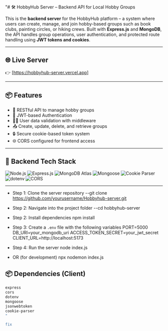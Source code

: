 "# 🛠️ HobbyHub Server – Backend API for Local Hobby Groups

This is the **backend server** for the HobbyHub platform – a system where users can create, manage, and join hobby-based groups such as book clubs, painting circles, or hiking crews. Built with **Express.js** and **MongoDB**, the API handles group operations, user authentication, and protected route handling using **JWT tokens and cookies**.

---

## 🌐 Live Server

👉 [https://hobbyhub-server.vercel.app]

---

## 📦 Features

- 🧾 RESTful API to manage hobby groups
- 🔐 JWT-based Authentication
- 🧑‍💻 User data validation with middleware
- 📤 Create, update, delete, and retrieve groups
- 🔒 Secure cookie-based token system
- 🌐 CORS configured for frontend access

---

## 🧱 Backend Tech Stack

![Node.js](https://img.shields.io/badge/Node.js-339933?style=for-the-badge&logo=nodedotjs&logoColor=white)
![Express.js](https://img.shields.io/badge/Express.js-000000?style=for-the-badge&logo=express&logoColor=white)
![MongoDB Atlas](https://img.shields.io/badge/MongoDB_Atlas-47A248?style=for-the-badge&logo=mongodb&logoColor=white)
![Mongoose](https://img.shields.io/badge/Mongoose-880000?style=for-the-badge&logoColor=white)
![Cookie Parser](https://img.shields.io/badge/Cookie_Parser-ffc107?style=for-the-badge)
![dotenv](https://img.shields.io/badge/dotenv-000000?style=for-the-badge)
![CORS](https://img.shields.io/badge/CORS-4B32C3?style=for-the-badge)


---


- Step 1: Clone the server repository
--git clone https://github.com/yourusername/Hobbyhub-server.git
- Step 2: Navigate into the project folder
--cd hobbyhub-server

- Step 2: Install dependencies
npm install

- Step 3: Create a `.env` file with the following variables
PORT=5000
DB_URI=your_mongodb_uri
ACCESS_TOKEN_SECRET=your_jwt_secret
CLIENT_URL=http://localhost:5173

- Step 4: Run the server
node index.js
- OR (for development)
npx nodemon index.js



## 📦 Dependencies (Client)

```bash
express
cors
dotenv
mongoose
jsonwebtoken
cookie-parser
"

fix
